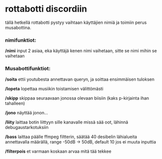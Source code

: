 # rottabotti discordiin

tällä hetkellä rottabotti pystyy vaihtaan käyttäjien nimiä ja toimiin perus musabottina.


### nimifunktiot:
  
**/nimi** input 2 asiaa, eka käyttäjä kenen nimi vaihetaan, sitte se nimi mihin se vaihetaan
  
### Musabottifunktiot:
  
**/soita** ettii youtubesta annettavan queryn, ja soittaa ensimmäisen tuloksen
  
**/lopeta** lopettaa musiikin toistamisen välittömästi
  
**/skipp** skippaa seuraavaan jonossa olevaan biisiin (kaks p-kirjainta ihan tahalleen)
  
**/jono** näyttää jonon...
  
**/liity** laittaa botin liittyyn sille kanavalle missä sää oot, lähinnä debugaustarkotuksiin
  
**/bass** laittaa päälle ffmpeg filtterin, säätää 40 desibelin lähialueita annettavalla määrällä, range -50dB -> 50dB, default 10 jos ei muuta inputtia
  
**/filterpois** et varmaan koskaan arvaa mitä tää tekkee